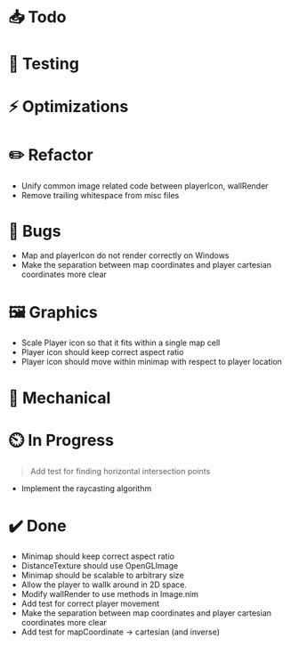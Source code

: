 # 📥 Todo

# 🔬 Testing

# ⚡  Optimizations

# ✏️  Refactor
* Unify common image related code between playerIcon, wallRender
* Remove trailing whitespace from misc files

# 🐞 Bugs
* Map and playerIcon do not render correctly on Windows
* Make the separation between map coordinates and player cartesian coordinates more clear

# 🖼️  Graphics
* Scale Player icon so that it fits within a single map cell
* Player icon should keep correct aspect ratio
* Player icon should move within minimap with respect to player location

# 🔧 Mechanical

# ⏲️  In Progress
> Add test for finding horizontal intersection points
* Implement the raycasting algorithm

# ✔️  Done
* Minimap should keep correct aspect ratio
* DistanceTexture should use OpenGLImage
* Minimap should be scalable to arbitrary size
* Allow the player to wallk around in 2D space.
* Modify wallRender to use methods in Image.nim
* Add test for correct player movement
* Make the separation between map coordinates and player cartesian coordinates more clear
* Add test for mapCoordinate -> cartesian  (and inverse)
